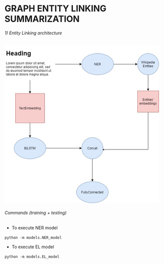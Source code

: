 # GRAPH ENTITY LINKING SUMMARIZATION

###### 1) Entity Linking architecture

![image-20200915093143610](./images/EntityLinking.jpg)


###### Commands (training + testing)

- To execute NER model 

` python -m models.NER_model ` 

- To execute EL model 

`python -m models.EL_model`

